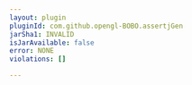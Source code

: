 ```yaml
---
layout: plugin
pluginId: com.github.opengl-BOBO.assertjGen
jarSha1: INVALID
isJarAvailable: false
error: NONE
violations: []

---
```

